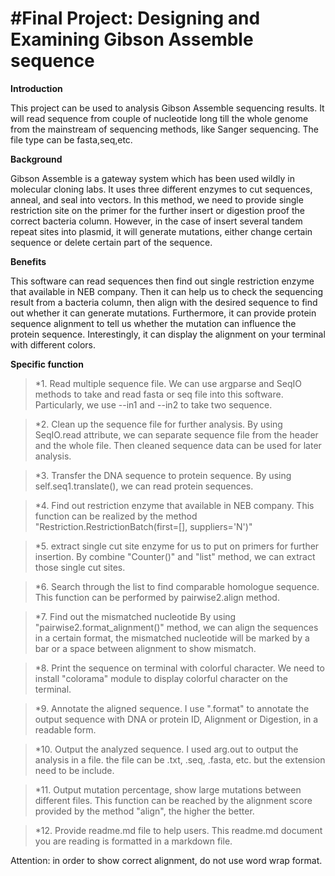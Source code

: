 #Final Project: Designing and Examining Gibson Assemble sequence
================================================================================== 

**Introduction**

This project can be used to analysis Gibson Assemble sequencing results. It will read sequence from couple of nucleotide long till the whole genome from the mainstream of sequencing methods, like Sanger sequencing. The file type can be fasta,seq,etc.
 
**Background**

Gibson Assemble is a gateway system which has been used wildly in molecular cloning labs. It uses three different enzymes to cut sequences, anneal, and seal into vectors. In this method, we need to provide single restriction site on the primer for the further insert or digestion proof the correct bacteria column. However, in the case of insert several tandem repeat sites into plasmid, it will generate mutations, either change certain sequence or delete certain part of the sequence.

**Benefits**

This software can read sequences then find out single restriction enzyme that available in NEB company. Then it can help us to check the sequencing result from a bacteria column, then align with the desired sequence to find out whether it can generate mutations. Furthermore, it can provide protein sequence alignment to tell us whether the mutation can influence the protein sequence. Interestingly, it can display the alignment on your terminal with different colors.

**Specific function**

>*1. Read multiple sequence file. 
We can use argparse and SeqIO methods to take and read fasta or seq file into this software. Particularly, we use --in1 and --in2 to take two sequence.
 
>*2. Clean up the sequence file for further analysis. 
By using SeqIO.read attribute, we can separate sequence file from the header and the whole file. Then cleaned sequence data can be used for later analysis.
 
>*3. Transfer the DNA sequence to protein sequence.
By using self.seq1.translate(), we can read protein sequences.
 
>*4. Find out restriction enzyme that available in NEB company. 
This function can be realized by the method "Restriction.RestrictionBatch(first=[], suppliers='N')" 

>*5. extract single cut site enzyme for us to put on primers for further insertion.
By combine "Counter()" and "list" method, we can extract those single cut sites.

>*6. Search through the list to find comparable homologue sequence.
This function can be performed by pairwise2.align method.

>*7. Find out the mismatched nucleotide 
By using "pairwise2.format_alignment()" method, we can align the sequences in a certain format, the mismatched nucleotide will be marked by a bar or a space between alignment to show mismatch.

>*8. Print the sequence on terminal with colorful character. 
We need to install "colorama" module to display colorful character on the terminal.

>*9. Annotate the aligned sequence.
I use ".format" to annotate the output sequence with DNA or protein ID, Alignment or Digestion, in a readable form.

>*10. Output the analyzed  sequence.
I used arg.out to output the analysis in a file. the file can be .txt, .seq, .fasta, etc. but the extension need to be include.

>*11. Output mutation percentage, show large mutations between different files.
This function can be reached by the alignment score provided by the method "align", the higher the better.

>*12. Provide readme.md file to help users.
This readme.md document you are reading is formatted in a markdown file.

Attention: in order to show correct alignment, do not use word wrap format. 

